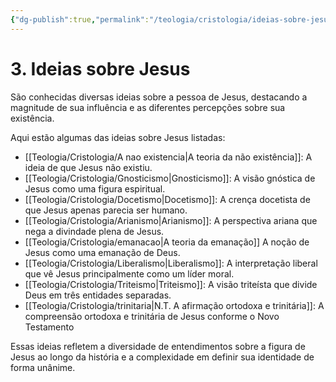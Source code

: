 ```yaml
---
{"dg-publish":true,"permalink":"/teologia/cristologia/ideias-sobre-jesus/","title":"3. Ideias sobre Jesus","metatags":{"description":"Gnosticismo, Docetismo, Arianismo, Liberalismo, Triteísmo ..."},"pinned":true,"tags":["Teologia","Cristologia"],"updated":"2025-02-04T21:18:46.824-03:00"}
---
```


# 3. Ideias sobre Jesus

São conhecidas diversas ideias sobre a pessoa de Jesus, destacando a magnitude de sua influência e as diferentes percepções sobre sua existência. 

Aqui estão algumas das ideias sobre Jesus listadas:

- [[Teologia/Cristologia/A nao existencia\|A teoria da não existência]]: A ideia de que Jesus não existiu.
- [[Teologia/Cristologia/Gnosticismo\|Gnosticismo]]: A visão gnóstica de Jesus como uma figura espiritual.
- [[Teologia/Cristologia/Docetismo\|Docetismo]]: A crença docetista de que Jesus apenas parecia ser humano.
- [[Teologia/Cristologia/Arianismo\|Arianismo]]: A perspectiva ariana que nega a divindade plena de Jesus.
- [[Teologia/Cristologia/emanacao\|A teoria da emanação]] A noção de Jesus como uma emanação de Deus.
- [[Teologia/Cristologia/Liberalismo\|Liberalismo]]: A interpretação liberal que vê Jesus principalmente como um líder moral.
- [[Teologia/Cristologia/Triteismo\|Triteismo]]: A visão triteísta que divide Deus em três entidades separadas.
- [[Teologia/Cristologia/trinitaria\|N.T. A afirmação ortodoxa e trinitária]]: A compreensão ortodoxa e trinitária de Jesus conforme o Novo Testamento

Essas ideias refletem a diversidade de entendimentos sobre a figura de Jesus ao longo da história e a complexidade em definir sua identidade de forma unânime.
